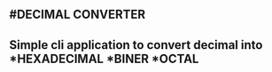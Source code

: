 #DECIMAL CONVERTER
--
Simple cli application to convert decimal into
*HEXADECIMAL
*BINER
*OCTAL
---
